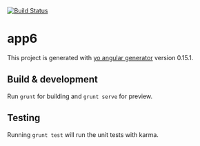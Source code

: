 [![Build Status](https://travis-ci.org/irtimclark/dhsbarryallen.svg?branch=master)](https://travis-ci.org/irtimclark/dhsbarryallen)

# app6

This project is generated with [yo angular generator](https://github.com/yeoman/generator-angular)
version 0.15.1.

## Build & development

Run `grunt` for building and `grunt serve` for preview.

## Testing

Running `grunt test` will run the unit tests with karma.
